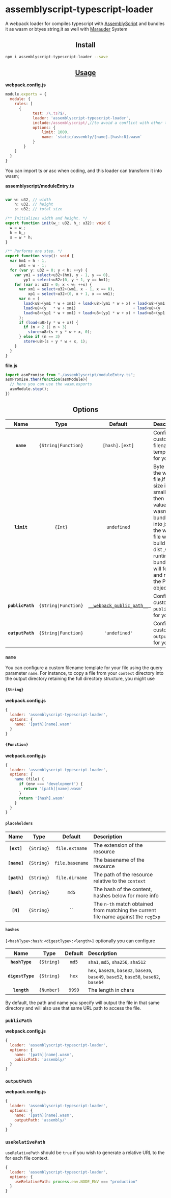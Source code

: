 assemblyscript-typescript-loader
=================

A webpack loader for compiles typescript with [AssemblyScript](https://github.com/AssemblyScript/assemblyscript) and bundles it as wasm or btyes string,it as well with [Marauder](https://github.com/SinaMFE/webpack-marauder) System


<h2 align="center">Install</h2>

```bash
npm i assemblyscript-typescript-loader --save
```

<h2 align="center"><a href="#">Usage</a></h2>

**webpack.config.js**
```js
module.exports = {
  module: {
    rules: [
      {
            test: /\.ts?$/,
            loader: 'assemblyscript-typescript-loader',
            include:/assemblyscript/,//to avoid a conflict with other ts file who use 'ts-load',so you can division them with prop 'include'
            options: {
                limit: 1000,
                name: `static/assembly/[name].[hash:8].wasm`
            }
        }
    ]
  }
}


```
You can import ts  or asc when coding, and this loader can transform it into wasm;

**assemblyscript/moduleEntry.ts**

```ts

var w: u32, // width
    h: u32, // height
    s: u32; // total size

/** Initializes width and height. */
export function init(w_: u32, h_: u32): void {
  w = w_;
  h = h_;
  s = w * h;
}

/** Performs one step. */
export function step(): void {
  var hm1 = h - 1,
      wm1 = w - 1;
  for (var y: u32 = 0; y < h; ++y) {
    var ym1 = select<u32>(hm1, y - 1, y == 0),
        yp1 = select<u32>(0, y + 1, y == hm1);
    for (var x: u32 = 0; x < w; ++x) {
      var xm1 = select<u32>(wm1, x - 1, x == 0),
          xp1 = select<u32>(0, x + 1, x == wm1);
      var n = (
        load<u8>(ym1 * w + xm1) + load<u8>(ym1 * w + x) + load<u8>(ym1 * w + xp1) +
        load<u8>(y   * w + xm1)                         + load<u8>(y   * w + xp1) +
        load<u8>(yp1 * w + xm1) + load<u8>(yp1 * w + x) + load<u8>(yp1 * w + xp1)
      );
      if (load<u8>(y * w + x)) {
        if (n < 2 || n > 3)
          store<u8>(s + y * w + x, 0);
      } else if (n == 3)
        store<u8>(s + y * w + x, 1);
    }
  }
}

```
**file.js**
```js
import asmPromise from "./assemblyscript/moduleEntry.ts";
asmPromise.then(function(asmModule){
  // here you can use the wasm.exports
  asmModule.step();
})
```

<h2 align="center">Options</h2>

|Name|Type|Default|Description|
|:--:|:--:|:-----:|:----------|
|**`name`**|`{String\|Function}`|`[hash].[ext]`|Configure a custom filename template for your file|
|**`limit`**|`{Int}`|`undefined`|Byte limit to the wasm file,if the size is smaller then limit value ,the wasm will bundled into js ,or the wasm file will build into dist ,well runtime , bundled js will fetch it and return the Promise object;
|**`publicPath`**|`{String\|Function}`|[`__webpack_public_path__ `](https://webpack.js.org/api/module-variables/#__webpack_public_path__-webpack-specific-)|Configure a custom `public` path for your file|
|**`outputPath`**|`{String\|Function}`|`'undefined'`|Configure a custom `output` path for your file|

### `name`

You can configure a custom filename template for your file using the query parameter `name`. For instance, to copy a file from your `context` directory into the output directory retaining the full directory structure, you might use

#### `{String}`

**webpack.config.js**
```js
{
  loader: 'assemblyscript-typescript-loader',
  options: {
    name: '[path][name].wasm'
  }  
}
```

#### `{Function}`

**webpack.config.js**
```js
{
  loader: 'assemblyscript-typescript-loader',
  options: {
    name (file) {
      if (env === 'development') {
        return '[path][name].wasm'
      }
      return '[hash].wasm'
    }
  }  
}
```
#### `placeholders`

|Name|Type|Default|Description|
|:--:|:--:|:-----:|:----------|
|**`[ext]`**|`{String}`|`file.extname`|The extension of the resource|
|**`[name]`**|`{String}`|`file.basename`|The basename of the resource|
|**`[path]`**|`{String}`|`file.dirname`|The path of the resource relative to the `context`|
|**`[hash]`**|`{String}`|`md5`|The hash of the content, hashes below for more info|
|**`[N]`**|`{String}`|``|The `n-th` match obtained from matching the current file name against the `regExp`|

#### `hashes`

`[<hashType>:hash:<digestType>:<length>]` optionally you can configure

|Name|Type|Default|Description|
|:--:|:--:|:-----:|:----------|
|**`hashType`**|`{String}`|`md5`|`sha1`, `md5`, `sha256`, `sha512`|
|**`digestType`**|`{String}`|`hex`|`hex`, `base26`, `base32`, `base36`, `base49`, `base52`, `base58`, `base62`, `base64`|
|**`length`**|`{Number}`|`9999`|The length in chars|

By default, the path and name you specify will output the file in that same directory and will also use that same URL path to access the file.


### `publicPath`

**webpack.config.js**
```js
{
  loader: 'assemblyscript-typescript-loader',
  options: {
    name: '[path][name].wasm',
    publicPath: 'assembly/'
  }  
}
```

### `outputPath`

**webpack.config.js**
```js
{
  loader: 'assemblyscript-typescript-loader',
  options: {
    name: '[path][name].wasm',
    outputPath: 'assembly/'
  }  
}
```

### `useRelativePath`

`useRelativePath` should be `true` if you wish to generate a relative URL to the for each file context.

```js
{
  loader: 'assemblyscript-typescript-loader',
  options: {
    useRelativePath: process.env.NODE_ENV === "production"
  }
}
```
